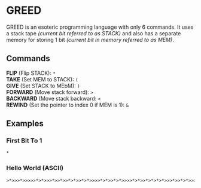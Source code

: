 # GREED
GREED is an esoteric programming language with only 6 commands. It uses a stack tape *(current bit referred to as STACK)* and also has a separate memory for storing 1 bit *(current bit in memory referred to as MEM)*.

## Commands
**FLIP** (Flip STACK): `*`  
**TAKE** (Set MEM to STACK): `(`  
**GIVE** (Set STACK to MEbM): `)`  
**FORWARD** (Move stack forward): `>`  
**BACKWARD** (Move stack backward: `<`  
**REWIND** (Set the pointer to index 0 if MEM is 1): `&`

## Examples
### First Bit To 1
```
*
```
### Hello World (ASCII)
```
>*>>>*>>>>>*>*>>>*>>*>>*>*>>*>*>>>>*>*>>*>*>>>>*>*>>*>*>*>*>>>*>>*>*>>>>>*>>>>>>>*>*>*>>*>*>*>>*>*>>*>*>*>*>>*>*>*>>>*>>>*>*>>*>*>>>>*>*>>>*>>>>>*>>>>>*>
```
